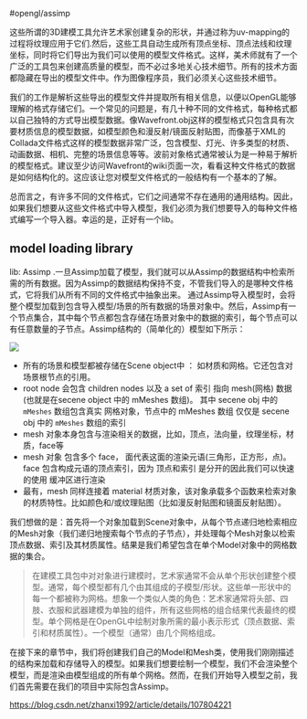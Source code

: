 #opengl/assimp

这些所谓的3D建模工具允许艺术家创建复杂的形状，并通过称为uv-mapping的过程将纹理应用于它们.然后，这些工具自动生成所有顶点坐标、顶点法线和纹理坐标，同时将它们导出为我们可以使用的模型文件格式。这样，美术师就有了一个广泛的工具包来创建高质量的模型，而不必过多地关心技术细节。所有的技术方面都隐藏在导出的模型文件中。作为图像程序员，我们必须关心这些技术细节。

我们的工作是解析这些导出的模型文件并提取所有相关信息，以便以OpenGL能够理解的格式存储它们。一个常见的问题是，有几十种不同的文件格式，每种格式都以自己独特的方式导出模型数据。像Wavefront.obj这样的模型格式只包含具有次要材质信息的模型数据，如模型颜色和漫反射/镜面反射贴图，而像基于XML的Collada文件格式这样的模型数据非常广泛，包含模型、灯光、许多类型的材质、动画数据、相机、完整的场景信息等等。波前对象格式通常被认为是一种易于解析的模型格式。建议至少访问Wavefront的wiki页面一次，看看这种文件格式的数据是如何结构化的。这应该让您对模型文件格式的一般结构有一个基本的了解。

总而言之，有许多不同的文件格式，它们之间通常不存在通用的通用结构。因此，如果我们想要从这些文件格式中导入模型，我们必须为我们想要导入的每种文件格式编写一个导入器。幸运的是，正好有一个lib。

## model loading library

lib: Assimp .一旦Assimp加载了模型，我们就可以从Assimp的数据结构中检索所需的所有数据。因为Assimp的数据结构保持不变，不管我们导入的是哪种文件格式，它将我们从所有不同的文件格式中抽象出来。
通过Assimp导入模型时，会将整个模型加载到包含导入模型/场景的所有数据的场景对象中。然后，Assimp有一个节点集合，其中每个节点都包含存储在场景对象中的数据的索引，每个节点可以有任意数量的子节点。Assimp结构的（简单化的）模型如下所示：

![](https://s2.loli.net/2023/05/18/rgaXe1EdYLfzhWN.png)

- 所有的场景和模型都被存储在Scene object中 ： 如材质和网格。它还包含对场景根节点的引用。
- root node 会包含 children nodes 以及 a set of 索引 指向 mesh(网格) 数据 (也就是在secene object 中的 mMeshes 数组)。 其中 secene obj 中的 `mMeshes` 数组包含真实 网格对象，节点中的 mMeshes 数组 仅仅是 secene obj 中的 `mMeshes` 数组的索引
- mesh 对象本身包含与渲染相关的数据，比如，顶点，法向量，纹理坐标，材质，face等
- mesh 对象 包含多个 face， 面代表这面的渲染元语(三角形，正方形，点)。face 包含构成元语的顶点索引，因为 顶点和索引 是分开的因此我们可以快速的使用 缓冲区进行渲染
- 最有，mesh 同样连接着 material 材质对象，该对象承载多个函数来检索对象的材质特性。比如颜色和/或纹理贴图（比如漫反射贴图和镜面反射贴图）。

我们想做的是：首先将一个对象加载到Scene对象中，从每个节点递归地检索相应的Mesh对象（我们递归地搜索每个节点的子节点），并处理每个Mesh对象以检索顶点数据、索引及其材质属性。结果是我们希望包含在单个Model对象中的网格数据的集合。

>在建模工具包中对对象进行建模时，艺术家通常不会从单个形状创建整个模型。通常，每个模型都有几个由其组成的子模型/形状。这些单一形状中的每一个都被称为网格。想象一个类似人类的角色：艺术家通常将头部、四肢、衣服和武器建模为单独的组件，所有这些网格的组合结果代表最终的模型。单个网格是在OpenGL中绘制对象所需的最小表示形式（顶点数据、索引和材质属性）。一个模型（通常）由几个网格组成。

在接下来的章节中，我们将创建我们自己的Model和Mesh类，使用我们刚刚描述的结构来加载和存储导入的模型。如果我们想要绘制一个模型，我们不会渲染整个模型，而是渲染由模型组成的所有单个网格。然而，在我们开始导入模型之前，我们首先需要在我们的项目中实际包含Assimp。

https://blog.csdn.net/zhanxi1992/article/details/107804221